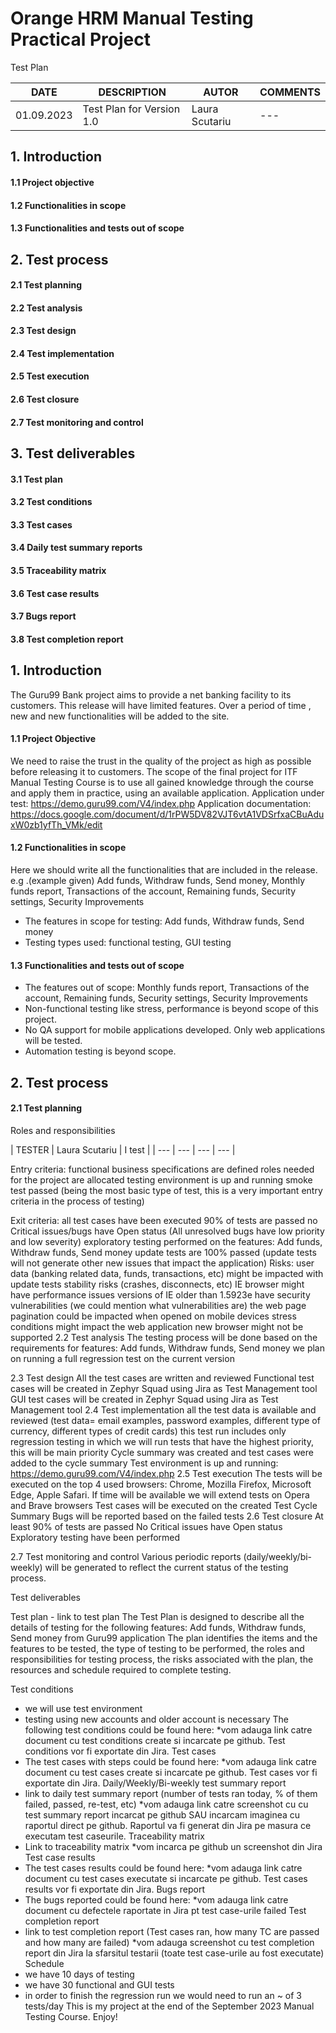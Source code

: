    # Orange HRM Manual Testing Practical Project
Test Plan 

| DATE| DESCRIPTION | AUTOR | COMMENTS |
| --- | --- | --- | --- |
| 01.09.2023| Test Plan for Version 1.0 | Laura Scutariu | --- |

## 1. Introduction
#### 1.1 Project objective
#### 1.2 Functionalities in scope
#### 1.3 Functionalities and tests out of scope
## 2. Test process
#### 2.1 Test planning
#### 2.2 Test analysis
#### 2.3 Test design
#### 2.4 Test implementation
#### 2.5 Test execution
#### 2.6 Test closure
#### 2.7 Test monitoring and control
## 3. Test deliverables
#### 3.1 Test plan
#### 3.2 Test conditions
#### 3.3 Test cases
#### 3.4 Daily test summary reports
#### 3.5 Traceability matrix
#### 3.6 Test case results
#### 3.7 Bugs report
#### 3.8 Test completion report


## 1. Introduction

The Guru99 Bank project aims to provide a net banking facility to its customers.
This release will have limited features. Over a period of time , new and new functionalities will be added to the site.

 #### 1.1 Project Objective
 
We need to raise the trust in the quality of the project as high as possible before releasing it to customers.
The scope of the final project for ITF Manual Testing Course is to use all gained knowledge through the course and apply them in practice, using an available application. 
Application under test: https://demo.guru99.com/V4/index.php 
Application documentation:  https://docs.google.com/document/d/1rPW5DV82VJT6vtA1VDSrfxaCBuAduxW0zb1yfTh_VMk/edit 

 #### 1.2 Functionalities in scope
 
Here we should write all the functionalities that are included in the release.
e.g .(example given) Add funds, Withdraw funds, Send money, Monthly funds report, Transactions of the account, Remaining funds, Security settings, Security Improvements

- The features in scope for testing: Add funds, Withdraw funds, Send money
- Testing types used: functional testing, GUI testing


#### 1.3 Functionalities and tests out of scope

- The features out of scope: Monthly funds report, Transactions of the account, Remaining funds, Security settings, Security Improvements
- Non-functional testing like stress, performance is beyond scope of this project.
- No QA support for mobile applications developed. Only web applications will be tested.
- Automation testing is beyond scope.


  
## 2. Test process

#### 2.1 Test planning

Roles and responsibilities

| TESTER | Laura Scutariu | I test |
| --- | --- | --- | --- |


Entry criteria:
functional business specifications are defined
roles needed for the project are allocated
testing environment is up and running
smoke test passed (being the most basic type of test, this is a very important entry criteria in the process of testing)

Exit criteria:
all test cases have been executed 
90% of tests are passed
no Critical issues/bugs have Open status (All unresolved bugs have low priority and low severity)
exploratory testing performed on the features: Add funds, Withdraw funds, Send money
update tests are 100% passed (update tests will not generate other new issues that impact the application)
Risks:
user data (banking related data, funds, transactions, etc) might be impacted with update tests
stability risks (crashes, disconnects, etc)
IE browser might have performance issues
versions of IE older than 1.5923e have security vulnerabilities (we could mention what vulnerabilities are)
the web page pagination could be impacted when opened on mobile devices
stress conditions might impact the web application
new browser might not be supported 
2.2 Test analysis 
The testing process will be done based on the requirements for features: Add funds, Withdraw funds, Send money
we plan on running a full regression test on the current version

2.3 Test design
All the test cases are written and reviewed 
Functional test cases will be created in Zephyr Squad using Jira as Test Management tool
GUI test cases will be created in Zephyr Squad using Jira as Test Management tool
2.4 Test implementation
all the test data is available and reviewed (test data= email examples, password examples, different type of currency, different types of credit cards)
this test run includes only regression testing in which we will run tests that have the highest priority, this will be main priority
Cycle summary was created and test cases were added to the cycle summary 
Test environment is up and running: https://demo.guru99.com/V4/index.php 
2.5 Test execution
The tests will be executed on the top 4 used browsers: Chrome, Mozilla Firefox, Microsoft Edge, Apple Safari. If time will be available we will extend tests on Opera and Brave browsers
Test cases will be executed on the created Test Cycle Summary
Bugs will be reported based on the failed tests
2.6 Test closure
At least 90% of tests are passed
No Critical issues have Open status
Exploratory testing have been performed

2.7 Test monitoring and control
Various periodic reports (daily/weekly/bi-weekly) will be generated to reflect the current status of the testing process. 

Test deliverables	

  Test plan - link to test plan
The Test Plan is designed to describe all the details of testing for the following features: Add funds, Withdraw funds, Send money from Guru99 application
The plan identifies the items and the features to be tested, the type of testing to be performed, the roles and responsibilities for testing process, the risks associated with the plan, the resources and schedule required to complete testing. 

  Test conditions 
 -  we will use test environment
 - testing using new accounts and older account is necessary
The following test conditions could be found here: *vom adauga link catre document cu test conditions create si incarcate pe github. Test conditions vor fi exportate din Jira.
  Test cases
 - The test cases with steps could be found here: *vom adauga link catre document cu test cases create si incarcate pe github. Test cases vor fi exportate din Jira. 
  Daily/Weekly/Bi-weekly test summary report
 - link to daily test summary report (number of tests ran today, % of them failed, passed, re-test, etc) *vom adauga link catre screenshot cu cu test summary report incarcat pe github SAU incarcam imaginea cu raportul direct pe github. Raportul va fi generat din Jira pe masura ce executam test caseurile. 
  Traceability matrix
 - Link to traceability matrix *vom incarca pe github un screenshot din Jira
  Test case results
 -  The test cases results could be found here: *vom adauga link catre document cu test cases executate si incarcate pe github. Test cases results vor fi exportate din Jira. 
  Bugs report
 - The bugs reported could be found here: *vom adauga link catre document cu defectele raportate in Jira pt test case-urile failed 
  Test completion report
 - link to test completion report (Test cases ran, how many TC are passed and how many are failed)
   *vom adauga screenshot cu test completion report din Jira la sfarsitul testarii (toate test case-urile au fost executate)
  Schedule
 - we have 10 days of testing
 - we have 30 functional and GUI tests
 - in order to finish the regression run we would need to run an ~ of 3 tests/day
This is my project at the end of the September 2023 Manual Testing Course. Enjoy!
